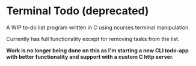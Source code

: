# Terminal Todo (deprecated)

A WIP to-do list program written in C using ncurses terminal manipulation. 

Currently has full functionality except for removing tasks from the list.

**Work is no longer being done on this as I'm starting a new CLI todo-app with better functionality and support with a custom C http server.**
